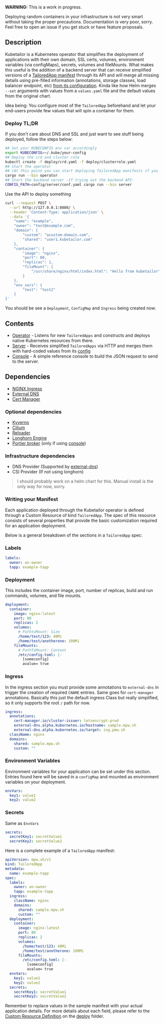 **WARNING:** This is a work in progress.

Deploying random containers in your infrastructure is not very smart without taking the proper precautions.
Documentation is very poor, sorry. Feel free to open an issue if you get stuck or have feature proposals.

## Description

Kubetailor is a Kubernetes operator that simplifies the deployment of applications with their own domain, SSL certs, volumes, environment variables (via configMaps), secrets, volumes and fileMounts.
What makes this useful is the addition of a backend server that can receive simplified versions of a [TailoredApp manifest](./example-tapp.yaml) through its API and will merge all missing details using pre-filled information (annotations, storage classes, load balancer endpoint, etc) [from its configuration](./config/server/conf.yaml).
Kinda like how Helm merges `--set` arguments with values from a `values.yaml` file and the default values from the original chart.

Idea being:
You configure most of the `TailoredApp` beforehand and let your end-users provide few values that will spin a container for them.

### Deploy TL;DR

If you don't care about DNS and SSL and just want to see stuff being deployed, follow the steps below:

```bash
## Set your KUBECONFIG env var accordingly
export KUBECONFIG=~/.kube/your-config
## Deploy the crd and cluster role
kubectl create -f deploy/crd.yaml -f deploy/clusterrole.yaml
## Start the operator
## (At this point you can start deploying TailoredApp manifests if you want)
cargo run --bin operator
## Start the backend server -If trying out the backend API-
CONFIG_PATH=config/server/conf.yaml cargo run --bin server
```

Use the API to deploy something

```bash
curl --request POST \
  --url http://127.0.0.1:8080/ \
  --header 'Content-Type: application/json' \
  --data '{
	"name": "example",
	"owner": "test@example.com",
	"domain": {
		"custom": "acustom-domain.com",
		"shared": "user1.kubetailor.com"
	},
	"container": {
		"image": "nginx",
		"port": 80,
		"replicas": 1,
		"fileMount": {
			"/usr/share/nginx/html/index.html": "Hello from kubetailor"
		}
	},
	"env_vars": {
		"test": "test2"
	}
}'
```

You should be see a `Deployment`, `ConfigMap` and `Ingress` being created now.

## Contents

- [Operator](./crates/operator) - Listens for new `TailoredApps` and constructs and deploys native Kubernetes resources from there.
- [Server](./crates/server) - Receives simplified `TailoredApps` via HTTP and merges them with hard-coded values from its [config](./config/server/conf.yaml)
- [Console](./crates/console) - A simple reference console to build the JSON request to send to the server.

## Dependencies

- [NGINX Ingress](https://github.com/nginxinc/kubernetes-ingress)
- [External DNS](https://github.com/external-secrets/external-secrets)
- [Cert Manager](https://github.com/cert-manager/cert-manager)

### Optional dependencies

- [Kyverno](https://github.com/kyverno/kyverno)
- [Cilium](https://github.com/cilium/cilium)
- [Reloader](https://github.com/stakater/Reloader)
- [Longhorn Engine](https://github.com/longhorn/longhorn-engine)
- [Portier broker](https://github.com/portier/portier-broker) (only if using [console](./crates/console))

### Infrastructure dependencies

- DNS Provider (Supported by [external-dns](https://github.com/kubernetes-sigs/external-dns/#status-of-providers))
- CSI Provider (If not using longhorn)

> I should probably work on a helm chart for this. Manual install is the only way for now, sorry.

### Writing your Manifest

Each application deployed through the Kubetailor operator is defined through a Custom Resource of kind `TailoredApp`.
The spec of this resource consists of several properties that provide the basic customization required for an application deployment.

Below is a general breakdown of the sections in a `TailoredApp` spec:

### Labels

```yaml
labels:
  owner: an-owner
  tapp: example-tapp
```

### Deployment

This includes the container image, port, number of replicas, build and run commands, volumes, and file mounts.

```yaml
deployment:
  container:
    image: nginx:latest
    port: 80
    replicas: 2
    volumes:
      # PathtoMount: Size
      /home/test/123: 40Mi
      /home/test/anotherone: 100Mi
    fileMounts:
      # PathToMount: Content
      /etc/config.toml: |-
        [someconfig]
        avalue= true
```

### Ingress

In the ingress section you must provide some annotations to `external-dns` in trigger the creation of required `CNAME` entries. Same goes for `cert-manager` annotations.
Basically this just the default ingress Class but really simplified, so it only supports the root `/` path for now.

```yaml
ingress:
  annotations:
    cert-manager.io/cluster-issuer: letsencrypt-prod
    external-dns.alpha.kubernetes.io/hostname: sample.mpw.sh
    external-dns.alpha.kubernetes.io/target: ing.pmw.sh
  className: nginx
  domains:
    shared: sample.mpw.sh
    custom: ""
```

### Environment Variables

Environment variables for your application can be set under this section.
Entries found here will be saved in a `configMap` and mounted as environment variables on your deployment.

```yaml
envVars:
  key1: value1
  key2: value2
```

### Secrets

Same as `EnvVars`

```yaml
secrets:
  secretKey1: secretValue1
  secretKey2: secretValue2
```

Here is a complete example of a `TailoredApp` manifest:

```yaml
apiVersion: mpw.sh/v1
kind: TailoredApp
metadata:
  name: example-tapp
spec:
  labels:
    owner: an-owner
    tapp: example-tapp
  ingress:
    className: nginx
    domains:
      shared: sample.mpw.sh
      custom: ""
  deployment:
    container:
      image: nginx:latest
      port: 80
      replicas: 2
      volumes:
        /home/test/123: 40Mi
        /home/test/anotherone: 100Mi
      fileMounts:
        /etc/config.toml: |-
          [someconfig]
          avalue= true
  envVars:
    key1: value1
    key2: value2
  secrets:
    secretKey1: secretValue1
    secretKey2: secretValue2
```

Remember to replace values in the sample manifest with your actual application details.
For more details about each field, please refer to the [Custom Resource Definition](./deploy/crd.yaml) on the [deploy](./deploy) folder.
